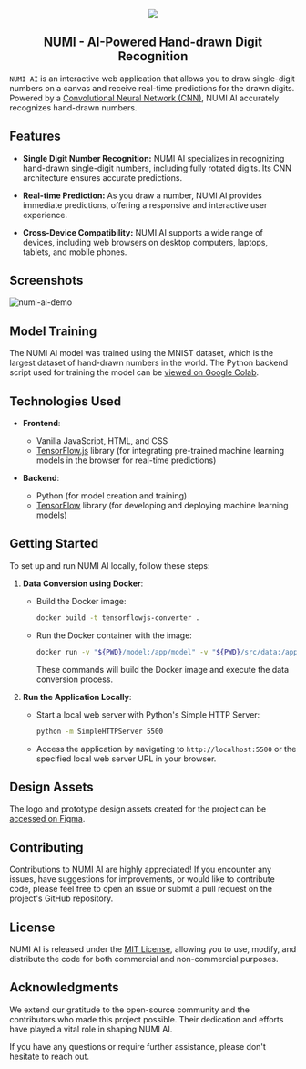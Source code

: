 <p align="center"><img src="https://github.com/lucianoayres/numi-ai/assets/20209393/4de2d339-4edc-4b8e-8016-24e9555439e0" />
</p>

<h2 align="center">NUMI - AI-Powered Hand-drawn Digit Recognition</h2>

`NUMI AI` is an interactive web application that allows you to draw single-digit numbers on a canvas and receive real-time predictions for the drawn digits. Powered by a [Convolutional Neural Network (CNN)](https://en.wikipedia.org/wiki/Convolutional_neural_network), NUMI AI accurately recognizes hand-drawn numbers.

## Features

- **Single Digit Number Recognition:** NUMI AI specializes in recognizing hand-drawn single-digit numbers, including fully rotated digits. Its CNN architecture ensures accurate predictions.

- **Real-time Prediction:** As you draw a number, NUMI AI provides immediate predictions, offering a responsive and interactive user experience.

- **Cross-Device Compatibility:** NUMI AI supports a wide range of devices, including web browsers on desktop computers, laptops, tablets, and mobile phones.

## Screenshots

![numi-ai-demo](https://github.com/lucianoayres/numi-ai/assets/20209393/0b963f92-1aa3-41da-ae81-59d97e74f6f3)

## Model Training

The NUMI AI model was trained using the MNIST dataset, which is the largest dataset of hand-drawn numbers in the world. The Python backend script used for training the model can be [viewed on Google Colab](https://colab.research.google.com/drive/1VbnsdVftu8n-4u-nGLdSLMFeJHlT9LPr?usp=sharing).

## Technologies Used

* **Frontend**:
   * Vanilla JavaScript, HTML, and CSS
   * [TensorFlow.js](https://www.tensorflow.org/js) library  (for integrating pre-trained machine learning models in the browser for real-time predictions)

* **Backend**:
   * Python (for model creation and training)
   * [TensorFlow](https://tensorflow.org/) library (for developing and deploying machine learning models)

## Getting Started

To set up and run NUMI AI locally, follow these steps:

1. **Data Conversion using Docker**:

   - Build the Docker image:
     ```bash
     docker build -t tensorflowjs-converter .
     ```
   - Run the Docker container with the image:
     ```bash
     docker run -v "${PWD}/model:/app/model" -v "${PWD}/src/data:/app/src/data" tensorflowjs-converter
     ```
     These commands will build the Docker image and execute the data conversion process.

2. **Run the Application Locally**:
   - Start a local web server with Python's Simple HTTP Server:
     ```bash
     python -m SimpleHTTPServer 5500
     ```
   - Access the application by navigating to `http://localhost:5500` or the specified local web server URL in your browser.

## Design Assets
The logo and prototype design assets created for the project can be [accessed on Figma](https://www.figma.com/file/qCDHbXLVQoG7QHLCfbtRcG/NUMI-AI-Prototype?type=design&node-id=0%3A1&mode=design&t=4JJfUqlPXEcaXueT-1).

## Contributing

Contributions to NUMI AI are highly appreciated! If you encounter any issues, have suggestions for improvements, or would like to contribute code, please feel free to open an issue or submit a pull request on the project's GitHub repository.

## License

NUMI AI is released under the [MIT License](https://opensource.org/licenses/MIT), allowing you to use, modify, and distribute the code for both commercial and non-commercial purposes.

## Acknowledgments

We extend our gratitude to the open-source community and the contributors who made this project possible. Their dedication and efforts have played a vital role in shaping NUMI AI.

If you have any questions or require further assistance, please don't hesitate to reach out.
